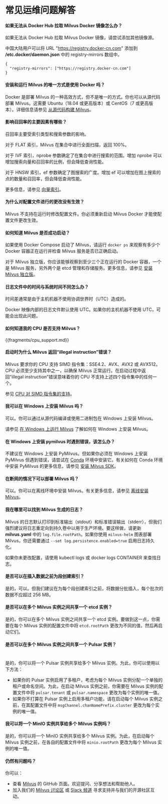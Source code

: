 


# 常见运维问题解答

#### 如果无法从 Docker Hub 拉取 Milvus Docker 镜像怎么办？

如果无法从 Docker Hub 拉取 Milvus Docker 镜像，请尝试添加其他镜像源。

中国大陆用户可以将 URL "https://registry.docker-cn.com" 添加到 **/etc.docker/daemon.json** 中的 registry-mirrors 数组中。

```
{
  "registry-mirrors": ["https://registry.docker-cn.com"]
}
```

#### 安装和运行 Milvus 的唯一方式是使用 Docker 吗？

Docker 是部署 Milvus 的一种高效方式，但不是唯一的方式。你也可以从源代码部署 Milvus。这需要 Ubuntu（18.04 或更高版本）或 CentOS（7 或更高版本）。详细信息请参见 [从源代码构建 Milvus](https://github.com/milvus-io/milvus#build-milvus-from-source-code)。

#### 影响召回率的主要因素有哪些？

召回率主要受索引类型和搜索参数的影响。

对于 FLAT 索引，Milvus 在集合中进行全面扫描，返回 100%。

对于 IVF 索引，nprobe 参数确定了在集合中进行搜索的范围。增加 nprobe 可以增加搜索向量和召回率的比例，但会降低查询性能。

对于 HNSW 索引，ef 参数确定了图搜索的广度。增加 ef 可以增加在图上搜索的点的数量和召回率，但会降低查询性能。

更多信息，请参见 [向量索引](https://www.zilliz.com/blog/Accelerating-Similarity-Search-on-Really-Big-Data-with-Vector-Indexing)。

#### 为什么对配置文件进行的更改没有生效？

Milvus 不支持在运行时修改配置文件。你必须重新启动 Milvus Docker 才能使配置文件更改生效。

#### 如何知道 Milvus 是否成功启动？

如果使用 Docker Compose 启动了 Milvus，请运行 `docker ps` 来观察有多少个 Docker 容器正在运行并检查 Milvus 服务是否已正确启动。

对于 Milvus 独立版，你应该能够观察到至少三个正在运行的 Docker 容器，一个是 Milvus 服务，另外两个是 etcd 管理和存储服务。更多信息，请参见 [安装 Milvus 独立版](/getstarted/standalone/install_standalone-docker.md)。

#### 日志文件中的时间与系统时间不同怎么办？

时间差通常是由于主机机器不使用协调世界时（UTC）造成的。

Docker 映像内部的日志文件默认使用 UTC。如果你的主机机器不使用 UTC，可能会出现此问题。

#### 如何知道我的 CPU 是否支持 Milvus？

{{fragments/cpu_support.md}}

#### 启动时为什么 Milvus 返回“illegal instruction”错误？

Milvus 要求你的 CPU 支持 SIMD 指令集：SSE4.2、AVX、AVX2 或 AVX512。CPU 必须至少支持其中之一，以确保 Milvus 正常运行。在启动过程中返回“illegal instruction”错误意味着你的 CPU 不支持上述四个指令集中的任何一个。

参见 [CPU 对 SIMD 指令集的支持](/getstarted/prerequisite-docker.md)。

#### 我可以在 Windows 上安装 Milvus 吗？

可以。你可以通过从源代码编译或使用二进制包在 Windows 上安装 Milvus。

请参见 [在 Windows 上运行 Milvus](https://milvus.io/blog/2021-11-19-run-milvus-2.0-on-windows.md) 了解如何在 Windows 上安装 Milvus。

#### 在 Windows 上安装 pymilvus 时遇到错误，该怎么办？

不建议在 Windows 上安装 PyMilvus。但如果你必须在 Windows 上安装 PyMilvus 但遇到错误，请尝试在 [Conda](https://docs.conda.io/projects/conda/en/latest/user-guide/install/index.html) 环境中安装它。有关如何在 Conda 环境中安装 PyMilvus 的更多信息，请参见 [安装 Milvus SDK](install-pymilvus.md)。

#### 在断网的情况下可以部署 Milvus 吗？

可以。你可以在离线环境中安装 Milvus。有关更多信息，请参见 [离线安装 Milvus](/getstarted/offline/install_offline-helm.md)。

#### 我在哪里可以找到 Milvus 生成的日志？

Milvus 的日志默认打印到标准输出（stdout）和标准错误输出（stderr），但我们强烈建议将日志重定向到持久卷中以用于生产环境。要这样做，请更新 **milvus.yaml** 中的 `log.file.rootPath`。如果你使用 `milvus-helm` 图表部署 Milvus，你还需要通过 `--set log.persistence.enabled=true` 启用日志持久化。 

如果你未更改配置，请使用 kubectl logs <pod-name> 或 docker logs CONTAINER 来查找日志。

#### 是否可以在插入数据之前为段创建索引？

是的，可以。但我们建议在为每个段创建索引之前，将数据分批插入，每个批次的数据不应超过 256 MB。

#### 是否可以在多个 Milvus 实例之间共享一个 etcd 实例？

是的，你可以在多个 Milvus 实例之间共享一个 etcd 实例。要做到这一点，你需要在每个 Milvus 实例的配置文件中将 `etcd.rootPath` 更改为不同的值，然后再启动它们。

#### 是否可以在多个 Milvus 实例之间共享一个 Pulsar 实例？
 


# 


是的，你可以将一个 Pulsar 实例共享给多个 Milvus 实例。为此，你可以使用以下方法：

- 如果你的 Pulsar 实例启用了多租户，考虑为每个 Milvus 实例分配一个单独的租户或命名空间。为此，在启动 Milvus 实例之前，你需要在 Milvus 实例的配置文件中将 `pulsar.tenant` 或 `pulsar.namespace` 更改为每个实例的唯一值。
- 如果你不打算在 Pulsar 实例上启用多租户功能，请在启动每个 Milvus 实例之前，在其配置文件中将 `msgChannel.chanNamePrefix.cluster` 更改为每个实例的唯一值。

#### 我可以将一个 MinIO 实例共享给多个 Milvus 实例吗？

是的，你可以将一个 MinIO 实例共享给多个 Milvus 实例。为此，在启动每个 Milvus 实例之前，在各自的配置文件中将 `minio.rootPath` 更改为每个 Milvus 实例的唯一值。

#### 仍然有问题吗？



你可以：

- 查看 [Milvus](https://github.com/milvus-io/milvus/issues) 的 GitHub 页面。欢迎提问、分享想法和帮助他人。
- 加入我们的 [Milvus 讨论区](https://discuss.milvus.io/) 或 [Slack 频道](https://join.slack.com/t/milvusio/shared_invite/enQtNzY1OTQ0NDI3NjMzLWNmYmM1NmNjOTQ5MGI5NDhhYmRhMGU5M2NhNzhhMDMzY2MzNDdlYjM5ODQ5MmE3ODFlYzU3YjJkNmVlNDQ2ZTk) 寻求支持并与我们的开源社区互动。